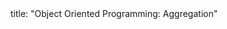 <frontmatter>
title: "Object Oriented Programming: Aggregation"
</frontmatter>

<include src="unit-inPage-asFlat.md" boilerplate />